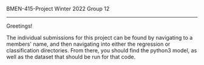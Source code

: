 BMEN-415-Project
Winter 2022
Group 12

*********************************************

Greetings!

The individual submissions for this project can be found by navigating to a members' name, and then navigating into either the regression or classification directories. From there, you should find the python3 model, as well as the dataset that should be run for that code. 